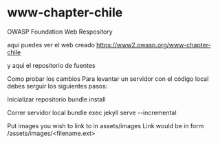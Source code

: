 # www-chapter-chile
OWASP Foundation Web Respository

aqui puedes ver el web creado  https://www2.owasp.org/www-chapter-chile


y aqui el repositorio de fuentes



Como probar los cambios
Para levantar un servidor con el código local debes serguir los siguientes pasos:

Inicializar repositorio
bundle install

Correr servidor local
bundle exec jekyll serve --incremental

Put images you wish to link to in assets/images
Link would be in form /assets/images/<filename.ext>
